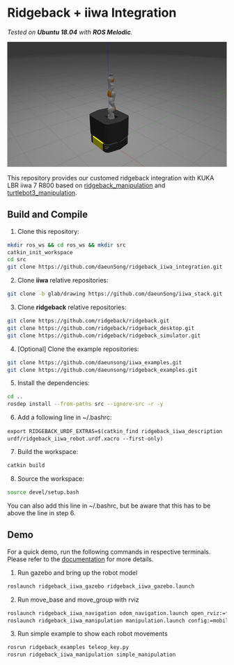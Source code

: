 # Ridgeback + iiwa Integration

*Tested on **Ubuntu 18.04** with **ROS Melodic**.*

<img src="./doc/img/demo.png" width="600">

This repository provides our customed ridgeback integration with KUKA LBR iiwa 7 R800 based on [ridgeback_manipulation](https://github.com/ridgeback/ridgeback_manipulation) and [turtlebot3_manipulation](https://github.com/ROBOTIS-GIT/turtlebot3_manipulation). 


## Build and Compile

1. Clone this repository:
  ```sh
  mkdir ros_ws && cd ros_ws && mkdir src
  catkin_init_workspace
  cd src
  git clone https://github.com/daeunSong/ridgeback_iiwa_integration.git
  ```

2. Clone **iiwa** relative repositories:
  ```sh
  git clone -b glab/drawing https://github.com/daeunSong/iiwa_stack.git
  ```

3. Clone **ridgeback** relative repositories:
  ```sh
  git clone https://github.com/ridgeback/ridgeback.git
  git clone https://github.com/ridgeback/ridgeback_desktop.git
  git clone https://github.com/ridgeback/ridgeback_simulator.git
  ```

4. [Optional] Clone the example repositories:
  ```sh
  git clone https://github.com/daeunsong/iiwa_examples.git
  git clone https://github.com/daeunsong/ridgeback_examples.git
  ```

5. Install the dependencies:
  ```sh
  cd ..
  rosdep install --from-paths src --ignore-src -r -y
  ```

6. Add a following line in ~/.bashrc:

`export RIDGEBACK_URDF_EXTRAS=$(catkin_find ridgeback_iiwa_description urdf/ridgeback_iiwa_robot.urdf.xacro --first-only)`

7. Build the workspace:
  ```sh
  catkin build
  ```

8. Source the workspace:
  ```sh
  source devel/setup.bash
  ```
   You can also add this line in ~/.bashrc, but be aware that this has to be above the line in step 6.


## Demo
For a quick demo, run the following commands in respective terminals. Please refer to the [documentation](./doc/demo.md) for more details.

1. Run gazebo and bring up the robot model
```sh
roslaunch ridgeback_iiwa_gazebo ridgeback_iiwa_gazebo.launch 
```

2. Run move_base and move_group with rviz
```sh
roslaunch ridgeback_iiwa_navigation odom_navigation.launch open_rviz:=false
roslaunch ridgeback_iiwa_manipulation manipulation.launch config:=mobile_manipulation
```

3. Run simple example to show each robot movements
```sh
rosrun ridgeback_examples teleop_key.py
rosrun ridgeback_iiwa_manipulation simple_manipulation
```
